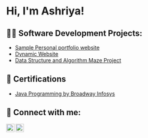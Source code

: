 <h1>Hi, I'm Ashriya! 

<h2>👨‍💻 Software Development Projects:</h2>

- [Sample Personal portfolio website](https://github.com/t-ashriya/index1)
- [Dynamic Website](https://github.com/t-ashriya/web322-app)
- [Data Structure and Algorithm Maze Project](https://github.com/seneca-dsa456-renamed-s23/a3-g3-a3-jcamana-fbalandeh-atuladhar)
  
  
<h2> 📜 Certifications </h2>

- [Java Programming by Broadway Infosys](https://verify.broadwayinfosys.com/certificate-verification-code/eyJpdiI6InpiL0MvSE0yczZad3FtNWhDdE5Bb3c9PSIsInZhbHVlIjoibysxK3RLTHF2WWNuSmdjU1dOSWpXQT09IiwibWFjIjoiMzYxNjY2OWU4ZTRiODI5MDFjYjExMDM0NDE2NTg5MzMwYmY1YzgzYTA4NjEzMzMyZGJiZjMzZDM0M2M1ZDU4YyIsInRhZyI6IiJ9)


<h2> 🤳 Connect with me:</h2>


[<img align="left" alt="LinkedIn" width="22px" src="https://cdn.jsdelivr.net/npm/simple-icons@v3/icons/linkedin.svg" />][linkedin]
[<img align="left" alt="Instagram" width="22px" src="https://cdn.jsdelivr.net/npm/simple-icons@v3/icons/instagram.svg" />][instagram]


[instagram]: https://www.instagram.com/ashriyaa.x_x/
[linkedin]: [https://linkedin.com/in/joshmadakor](https://www.linkedin.com/in/ashriya-t-a77628239?utm_source=share&utm_campaign=share_via&utm_content=profile&utm_medium=ios_app)


